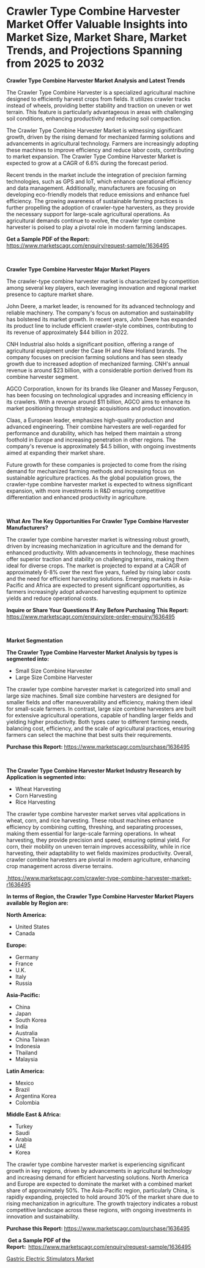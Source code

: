 <p><h1>Crawler Type Combine Harvester Market Offer Valuable Insights into Market Size, Market Share, Market Trends, and Projections Spanning from 2025 to 2032</h1></p><p><strong>Crawler Type Combine Harvester Market Analysis and Latest Trends</strong></p>
<p><p>The Crawler Type Combine Harvester is a specialized agricultural machine designed to efficiently harvest crops from fields. It utilizes crawler tracks instead of wheels, providing better stability and traction on uneven or wet terrain. This feature is particularly advantageous in areas with challenging soil conditions, enhancing productivity and reducing soil compaction.</p><p>The Crawler Type Combine Harvester Market is witnessing significant growth, driven by the rising demand for mechanized farming solutions and advancements in agricultural technology. Farmers are increasingly adopting these machines to improve efficiency and reduce labor costs, contributing to market expansion. The Crawler Type Combine Harvester Market is expected to grow at a CAGR of 6.6% during the forecast period.</p><p>Recent trends in the market include the integration of precision farming technologies, such as GPS and IoT, which enhance operational efficiency and data management. Additionally, manufacturers are focusing on developing eco-friendly models that reduce emissions and enhance fuel efficiency. The growing awareness of sustainable farming practices is further propelling the adoption of crawler-type harvesters, as they provide the necessary support for large-scale agricultural operations. As agricultural demands continue to evolve, the crawler type combine harvester is poised to play a pivotal role in modern farming landscapes.</p></p>
<p><strong>Get a Sample PDF of the Report:&nbsp;</strong> <a href="https://www.marketscagr.com/enquiry/request-sample/1636495?utm_campaign=3177&utm_medium=2&utm_source=Github&utm_content=ia&utm_term=23032025&utm_id=crawler-type-combine-harvester">https://www.marketscagr.com/enquiry/request-sample/1636495</a></p>
<p>&nbsp;</p>
<p><strong>Crawler Type Combine Harvester Major Market Players</strong></p>
<p><p>The crawler-type combine harvester market is characterized by competition among several key players, each leveraging innovation and regional market presence to capture market share. </p><p>John Deere, a market leader, is renowned for its advanced technology and reliable machinery. The company's focus on automation and sustainability has bolstered its market growth. In recent years, John Deere has expanded its product line to include efficient crawler-style combines, contributing to its revenue of approximately $44 billion in 2022.</p><p>CNH Industrial also holds a significant position, offering a range of agricultural equipment under the Case IH and New Holland brands. The company focuses on precision farming solutions and has seen steady growth due to increased adoption of mechanized farming. CNH's annual revenue is around $23 billion, with a considerable portion derived from its combine harvester segment.</p><p>AGCO Corporation, known for its brands like Gleaner and Massey Ferguson, has been focusing on technological upgrades and increasing efficiency in its crawlers. With a revenue around $11 billion, AGCO aims to enhance its market positioning through strategic acquisitions and product innovation.</p><p>Claas, a European leader, emphasizes high-quality production and advanced engineering. Their combine harvesters are well-regarded for performance and durability, which has helped them maintain a strong foothold in Europe and increasing penetration in other regions. The company's revenue is approximately $4.5 billion, with ongoing investments aimed at expanding their market share.</p><p>Future growth for these companies is projected to come from the rising demand for mechanized farming methods and increasing focus on sustainable agriculture practices. As the global population grows, the crawler-type combine harvester market is expected to witness significant expansion, with more investments in R&D ensuring competitive differentiation and enhanced productivity in agriculture.</p></p>
<p>&nbsp;</p>
<p><strong>What Are The Key Opportunities For Crawler Type Combine Harvester Manufacturers?</strong></p>
<p><p>The crawler type combine harvester market is witnessing robust growth, driven by increasing mechanization in agriculture and the demand for enhanced productivity. With advancements in technology, these machines offer superior traction and stability on challenging terrains, making them ideal for diverse crops. The market is projected to expand at a CAGR of approximately 6-8% over the next five years, fueled by rising labor costs and the need for efficient harvesting solutions. Emerging markets in Asia-Pacific and Africa are expected to present significant opportunities, as farmers increasingly adopt advanced harvesting equipment to optimize yields and reduce operational costs.</p></p>
<p><strong>Inquire or Share Your Questions If Any Before Purchasing This Report:</strong> <a href="https://www.marketscagr.com/enquiry/pre-order-enquiry/1636495?utm_campaign=3177&utm_medium=2&utm_source=Github&utm_content=ia&utm_term=23032025&utm_id=crawler-type-combine-harvester">https://www.marketscagr.com/enquiry/pre-order-enquiry/1636495</a></p>
<p>&nbsp;</p>
<p><strong>Market Segmentation</strong></p>
<p><strong>The Crawler Type Combine Harvester Market Analysis by types is segmented into:</strong></p>
<p><ul><li>Small Size Combine Harvester</li><li>Large Size Combine Harvester</li></ul></p>
<p><p>The crawler type combine harvester market is categorized into small and large size machines. Small size combine harvesters are designed for smaller fields and offer maneuverability and efficiency, making them ideal for small-scale farmers. In contrast, large size combine harvesters are built for extensive agricultural operations, capable of handling larger fields and yielding higher productivity. Both types cater to different farming needs, balancing cost, efficiency, and the scale of agricultural practices, ensuring farmers can select the machine that best suits their requirements.</p></p>
<p><strong>Purchase this Report:&nbsp;</strong><a href="https://www.marketscagr.com/purchase/1636495?utm_campaign=3177&utm_medium=2&utm_source=Github&utm_content=ia&utm_term=23032025&utm_id=crawler-type-combine-harvester">https://www.marketscagr.com/purchase/1636495</a></p>
<p>&nbsp;</p>
<p><strong>The Crawler Type Combine Harvester Market Industry Research by Application is segmented into:</strong></p>
<p><ul><li>Wheat Harvesting</li><li>Corn Harvesting</li><li>Rice Harvesting</li></ul></p>
<p><p>The crawler type combine harvester market serves vital applications in wheat, corn, and rice harvesting. These robust machines enhance efficiency by combining cutting, threshing, and separating processes, making them essential for large-scale farming operations. In wheat harvesting, they provide precision and speed, ensuring optimal yield. For corn, their mobility on uneven terrain improves accessibility, while in rice harvesting, their adaptability to wet fields maximizes productivity. Overall, crawler combine harvesters are pivotal in modern agriculture, enhancing crop management across diverse terrains.</p></p>
<p><a href="https://www.marketscagr.com/crawler-type-combine-harvester-market-r1636495?utm_campaign=3177&utm_medium=2&utm_source=Github&utm_content=ia&utm_term=23032025&utm_id=crawler-type-combine-harvester">&nbsp;https://www.marketscagr.com/crawler-type-combine-harvester-market-r1636495</a></p>
<p><strong>In terms of Region, the Crawler Type Combine Harvester Market Players available by Region are:</strong></p>
<p>
    <p> <strong> North America: </strong>
        <ul>
            <li>United States</li>
            <li>Canada</li>
        </ul>
        </p> 
    <p> <strong> Europe: </strong>
        <ul>
            <li>Germany</li>
            <li>France</li>
            <li>U.K.</li>
            <li>Italy</li>
            <li>Russia</li>
        </ul>
        </p> 
    <p> <strong> Asia-Pacific: </strong>
        <ul>
            <li>China</li>
            <li>Japan</li>
            <li>South Korea</li>
            <li>India</li>
            <li>Australia</li>
            <li>China Taiwan</li>
            <li>Indonesia</li>
            <li>Thailand</li>
            <li>Malaysia</li>
        </ul>
        </p> 
    <p> <strong> Latin America: </strong>
        <ul>
            <li>Mexico</li>
            <li>Brazil</li>
            <li>Argentina Korea</li>
            <li>Colombia</li>
        </ul>
        </p> 
    <p> <strong> Middle East & Africa: </strong>
        <ul>
            <li>Turkey</li>
            <li>Saudi</li>
            <li>Arabia</li>
            <li>UAE</li>
            <li>Korea</li>
        </ul>
    </p>
    </p>
<p><p>The crawler type combine harvester market is experiencing significant growth in key regions, driven by advancements in agricultural technology and increasing demand for efficient harvesting solutions. North America and Europe are expected to dominate the market with a combined market share of approximately 50%. The Asia-Pacific region, particularly China, is rapidly expanding, projected to hold around 30% of the market share due to rising mechanization in agriculture. The growth trajectory indicates a robust competitive landscape across these regions, with ongoing investments in innovation and sustainability.</p></p>
<p><strong>Purchase this Report: </strong><a href="https://www.marketscagr.com/purchase/1636495?utm_campaign=3177&utm_medium=2&utm_source=Github&utm_content=ia&utm_term=23032025&utm_id=crawler-type-combine-harvester">https://www.marketscagr.com/purchase/1636495</a></p>
<p>&nbsp;<strong>Get a Sample PDF of the Report:&nbsp;&nbsp;</strong><a href="https://www.marketscagr.com/enquiry/request-sample/1636495?utm_campaign=3177&utm_medium=2&utm_source=Github&utm_content=ia&utm_term=23032025&utm_id=crawler-type-combine-harvester">https://www.marketscagr.com/enquiry/request-sample/1636495</a></p>
<p><strong></strong></p>
<p><p><a href="https://github.com/shafriusizi/Market-Research-Report-List-1/blob/main/gastric-electric-stimulators-market.md?utm_campaign=3177&utm_medium=2&utm_source=Github&utm_content=ia&utm_term=23032025&utm_id=crawler-type-combine-harvester">Gastric Electric Stimulators Market</a></p></p>